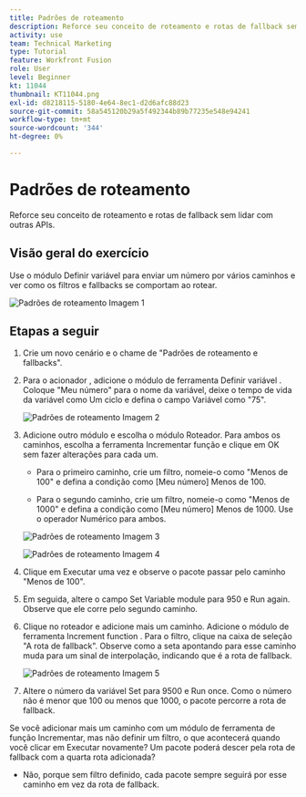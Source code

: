 ```yaml
---
title: Padrões de roteamento
description: Reforce seu conceito de roteamento e rotas de fallback sem lidar com outras APIs.
activity: use
team: Technical Marketing
type: Tutorial
feature: Workfront Fusion
role: User
level: Beginner
kt: 11044
thumbnail: KT11044.png
exl-id: d8218115-5180-4e64-8ec1-d2d6afc88d23
source-git-commit: 58a545120b29a5f492344b89b77235e548e94241
workflow-type: tm+mt
source-wordcount: '344'
ht-degree: 0%

---
```


# Padrões de roteamento

Reforce seu conceito de roteamento e rotas de fallback sem lidar com outras APIs.

## Visão geral do exercício

Use o módulo Definir variável para enviar um número por vários caminhos e ver como os filtros e fallbacks se comportam ao rotear.

![Padrões de roteamento Imagem 1](../12-exercises/assets/routing-patterns-walkthrough-1.png)

## Etapas a seguir

1. Crie um novo cenário e o chame de &quot;Padrões de roteamento e fallbacks&quot;.
1. Para o acionador , adicione o módulo de ferramenta Definir variável . Coloque &quot;Meu número&quot; para o nome da variável, deixe o tempo de vida da variável como Um ciclo e defina o campo Variável como &quot;75&quot;.

   ![Padrões de roteamento Imagem 2](../12-exercises/assets/routing-patterns-walkthrough-2.png)

1. Adicione outro módulo e escolha o módulo Roteador. Para ambos os caminhos, escolha a ferramenta Incrementar função e clique em OK sem fazer alterações para cada um.

   + Para o primeiro caminho, crie um filtro, nomeie-o como &quot;Menos de 100&quot; e defina a condição como [Meu número] Menos de 100.

   + Para o segundo caminho, crie um filtro, nomeie-o como &quot;Menos de 1000&quot; e defina a condição como [Meu número] Menos de 1000. Use o operador Numérico para ambos.

   ![Padrões de roteamento Imagem 3](../12-exercises/assets/routing-patterns-walkthrough-3.png)

   ![Padrões de roteamento Imagem 4](../12-exercises/assets/routing-patterns-walkthrough-4.png)

1. Clique em Executar uma vez e observe o pacote passar pelo caminho &quot;Menos de 100&quot;.
1. Em seguida, altere o campo Set Variable module para 950 e Run again. Observe que ele corre pelo segundo caminho.
1. Clique no roteador e adicione mais um caminho. Adicione o módulo de ferramenta Increment function . Para o filtro, clique na caixa de seleção &quot;A rota de fallback&quot;. Observe como a seta apontando para esse caminho muda para um sinal de interpolação, indicando que é a rota de fallback.

   ![Padrões de roteamento Imagem 5](../12-exercises/assets/routing-patterns-walkthrough-5.png)

1. Altere o número da variável Set para 9500 e Run once. Como o número não é menor que 100 ou menos que 1000, o pacote percorre a rota de fallback.

Se você adicionar mais um caminho com um módulo de ferramenta de função Incrementar, mas não definir um filtro, o que acontecerá quando você clicar em Executar novamente? Um pacote poderá descer pela rota de fallback com a quarta rota adicionada?

+ Não, porque sem filtro definido, cada pacote sempre seguirá por esse caminho em vez da rota de fallback.
